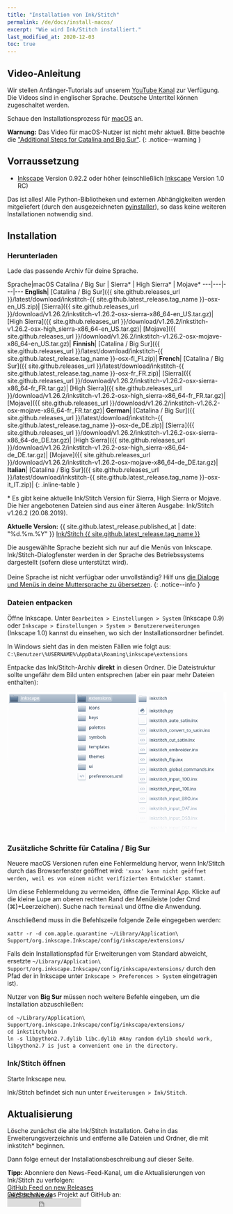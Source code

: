 ```yaml
---
title: "Installation von Ink/Stitch"
permalink: /de/docs/install-macos/
excerpt: "Wie wird Ink/Stitch installiert."
last_modified_at: 2020-12-03
toc: true
---
```

## Video-Anleitung

Wir stellen Anfänger-Tutorials auf unserem <i class="fab fa-youtube"></i> [YouTube Kanal](https://www.youtube.com/channel/UCJCDCFuT_xQoI55e10HRiRw) zur Verfügung. Die Videos sind in englischer Sprache. Deutsche Untertitel können zugeschaltet werden.

Schaue den Installationsprozess für <i class="fab fa-apple"></i> [macOS](https://www.youtube.com/watch?v=gmOVLNh9cu8&list=PLvlbfDmZyXG1ORmeqHdp4aP7J71e7icJP&index=3) an.

**Warnung:** Das Video für macOS-Nutzer ist nicht mehr aktuell. Bitte beachte die ["Additional Steps for Catalina and Big Sur"](#addtitional-steps-for-catalina--big-sur).
{: .notice--warning }

## Vorraussetzung

* [Inkscape](https://inkscape.org/) Version 0.92.2 oder höher (einschließlich [Inkscape](https://inkscape.org/release/inkscape-1.0/?latest=1) Version 1.0 RC)

Das ist alles! Alle Python-Bibliotheken und externen Abhängigkeiten werden mitgeliefert (durch den ausgezeichneten [pyinstaller](http://www.pyinstaller.org)), so dass keine weiteren Installationen notwendig sind.

## Installation

### Herunterladen
Lade das passende Archiv für deine Sprache.

Sprache|macOS Catalina / Big Sur | Sierra* | High Sierra* | Mojave*
---|---|---|---
**English**|<i class="fa fa-download " ></i> [Catalina / Big Sur]({{ site.github.releases_url }}/latest/download/inkstitch-{{ site.github.latest_release.tag_name }}-osx-en_US.zip)|<i class="fa fa-download " ></i> [Sierra]({{ site.github.releases_url }}/download/v1.26.2/inkstitch-v1.26.2-osx-sierra-x86_64-en_US.tar.gz)|<i class="fa fa-download " ></i> [High Sierra]({{ site.github.releases_url }}/download/v1.26.2/inkstitch-v1.26.2-osx-high_sierra-x86_64-en_US.tar.gz)|<i class="fa fa-download " ></i> [Mojave]({{ site.github.releases_url }}/download/v1.26.2/inkstitch-v1.26.2-osx-mojave-x86_64-en_US.tar.gz)|
**Finnish**|<i class="fa fa-download " ></i> [Catalina / Big Sur]({{ site.github.releases_url }}/latest/download/inkstitch-{{ site.github.latest_release.tag_name }}-osx-fi_FI.zip)|
**French**|<i class="fa fa-download " ></i> [Catalina / Big Sur]({{ site.github.releases_url }}/latest/download/inkstitch-{{ site.github.latest_release.tag_name }}-osx-fr_FR.zip)|<i class="fa fa-download " ></i> [Sierra]({{ site.github.releases_url }}/download/v1.26.2/inkstitch-v1.26.2-osx-sierra-x86_64-fr_FR.tar.gz)|<i class="fa fa-download " ></i> [High Sierra]({{ site.github.releases_url }}/download/v1.26.2/inkstitch-v1.26.2-osx-high_sierra-x86_64-fr_FR.tar.gz)|<i class="fa fa-download " ></i> [Mojave]({{ site.github.releases_url }}/download/v1.26.2/inkstitch-v1.26.2-osx-mojave-x86_64-fr_FR.tar.gz)|
**German**|<i class="fa fa-download " ></i> [Catalina / Big Sur]({{ site.github.releases_url }}/latest/download/inkstitch-{{ site.github.latest_release.tag_name }}-osx-de_DE.zip)|<i class="fa fa-download " ></i> [Sierra]({{ site.github.releases_url }}/download/v1.26.2/inkstitch-v1.26.2-osx-sierra-x86_64-de_DE.tar.gz)|<i class="fa fa-download " ></i> [High Sierra]({{ site.github.releases_url }}/download/v1.26.2/inkstitch-v1.26.2-osx-high_sierra-x86_64-de_DE.tar.gz)|<i class="fa fa-download " ></i> [Mojave]({{ site.github.releases_url }}/download/v1.26.2/inkstitch-v1.26.2-osx-mojave-x86_64-de_DE.tar.gz)|
**Italian**|<i class="fa fa-download " ></i> [Catalina / Big Sur]({{ site.github.releases_url }}/latest/download/inkstitch-{{ site.github.latest_release.tag_name }}-osx-it_IT.zip)|
{: .inline-table }

\* Es gibt keine aktuelle Ink/Stitch Version für Sierra, High Sierra or Mojave. Die hier angebotenen Dateien sind aus einer älteren Ausgabe: Ink/Stitch v1.26.2 (20.08.2019).

**Aktuelle Version:** {{ site.github.latest_release.published_at | date: "%d.%m.%Y"  }} [Ink/Stitch {{ site.github.latest_release.tag_name }}](https://github.com/inkstitch/inkstitch/releases/latest)

Die ausgewählte Sprache bezieht sich nur auf die Menüs von Inkscape. Ink/Stitch-Dialogfenster werden in der Sprache des Betriebssystems dargestellt (sofern diese unterstützt wird).<br><br>Deine Sprache ist nicht verfügbar oder unvollständig? Hilf uns [die Dialoge und Menüs in deine Muttersprache zu übersetzen](/de/developers/localize/).
{: .notice--info }

### Dateien entpacken
Öffne Inkscape. Unter `Bearbeiten > Einstellungen > System` (Inkscape 0.9) oder `Inkscape > Einstellungen > System > Benutzererweiterungen` (Inkscape 1.0) kannst du einsehen, wo sich der Installationsordner befindet.

In Windows sieht das in den meisten Fällen wie folgt aus: `C:\Benutzer\%USERNAME%\AppData\Roaming\inkscape\extensions`

Entpacke das Ink/Stitch-Archiv **direkt** in diesen Ordner. Die Dateistruktur sollte ungefähr dem Bild unten entsprechen (aber ein paar mehr Dateien enthalten):

![File Structure](/assets/images/docs/en/file_structure.png)

### Zusätzliche Schritte für Catalina / Big Sur

Neuere macOS Versionen rufen eine Fehlermeldung hervor, wenn Ink/Stitch durch das Browserfenster geöffnet wird: `'xxxx' kann nicht geöffnet werden, weil es von einem nicht verifizierten Entwickler stammt`.

Um diese Fehlermeldung zu vermeiden, öffne die Terminal App. Klicke auf die kleine Lupe am oberen rechten Rand der Menüleiste (oder <key>Cmd (⌘)</key>+<key>Leerzeichen</key>). Suche nach `Terminal` und öffne die Anwendung.

Anschließend muss in die Befehlszeile folgende Zeile eingegeben werden:

```
xattr -r -d com.apple.quarantine ~/Library/Application\ Support/org.inkscape.Inkscape/config/inkscape/extensions/
```

Falls dein Installationspfad für Erweiterungen vom Standard abweicht, ersetzte `~/Library/Application\ Support/org.inkscape.Inkscape/config/inkscape/extensions/` durch den Pfad der in Inkscape unter `Inkscape > Preferences > System` eingetragen ist).

Nutzer von **Big Sur** müssen noch weitere Befehle eingeben, um die Installation abzuschließen:

```
cd ~/Library/Application\ Support/org.inkscape.Inkscape/config/inkscape/extensions/
cd inkstitch/bin
ln -s libpython2.7.dylib libc.dylib #Any random dylib should work, libpython2.7 is just a convenient one in the directory. 
```

### Ink/Stitch öffnen
Starte Inkscape neu.

Ink/Stitch befindet sich nun unter `Erweiterungen > Ink/Stitch`.

## Aktualisierung

Lösche zunächst die alte Ink/Stitch Installation. Gehe in das Erweiterungsverzeichnis und entferne alle Dateien und Ordner, die mit inkstitch* beginnen.

Dann folge erneut der Installationsbeschreibung auf dieser Seite.

**Tipp:** Abonniere den News-Feed-Kanal, um die Aktualisierungen von Ink/Stitch zu verfolgen:<br>
 <i class="fas fa-fw fa-rss-square" aria-hidden="true" style="color: #ffb400;"></i> [GitHub Feed on new Releases](https://github.com/inkstitch/inkstitch/releases.atom)<br>
 <i class="fas fa-fw fa-rss-square" aria-hidden="true" style="color: #ffb400;"></i> [Ink/Stitch News](/feed.xml)<br> 
{: .notice--info }

<p class="notice--info" style="margin-top: -3.5em !important;">Oder schaue das Projekt auf GitHub an:<br><iframe style="display: inline-block;" src="https://ghbtns.com/github-btn.html?user=inkstitch&repo=inkstitch&type=watch&count=true&v=2" frameborder="0" scrolling="0" width="170px" height="20px"></iframe></p>
